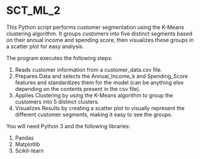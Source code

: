 # SCT_ML_2
This Python script performs customer segmentation using the K-Means clustering algorithm. It groups customers into five distinct segments based on their annual income and spending score, then visualizes these groups in a scatter plot for easy analysis.

The program executes the following steps:
1. Reads customer information from a customer_data.csv file.
2. Prepares Data and selects the Annual_Income_k and Spending_Score features and standardizes them for the model (can be anything else depending on the contents present in the csv file).
3. Applies Clustering by using the K-Means algorithm to group the customers into 5 distinct clusters.
4. Visualizes Results by creating a scatter plot to visually represent the different customer segments, making it easy to see the groups.

You will need Python 3 and the following libraries:
1. Pandas
2. Matplotlib
3. Scikit-learn
